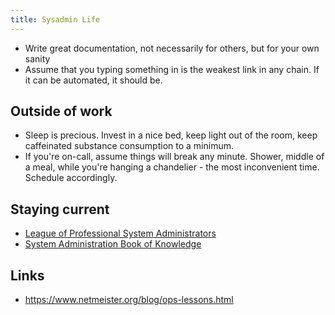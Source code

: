 ```yaml
---
title: Sysadmin Life
---
```


* Write great documentation, not necessarily for others, but for your own sanity
* Assume that you typing something in is the weakest link in any chain. If it can be automated, it should be.

## Outside of work

* Sleep is precious. Invest in a nice bed, keep light out of the room, keep caffeinated substance consumption to a minimum.
* If you're on-call, assume things will break any minute. Shower, middle of a meal, while you're hanging a chandelier - the most inconvenient time. Schedule accordingly.

## Staying current

* [League of Professional System Administrators](https://lopsa.org/)
* [System Administration Book of Knowledge](http://sabok.org/)

## Links
* https://www.netmeister.org/blog/ops-lessons.html
